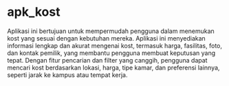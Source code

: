# apk_kost

Aplikasi ini bertujuan untuk mempermudah pengguna dalam menemukan kost yang sesuai dengan kebutuhan mereka. Aplikasi ini menyediakan informasi lengkap dan akurat mengenai kost, termasuk harga, fasilitas, foto, dan kontak pemilik, yang membantu pengguna membuat keputusan yang tepat. Dengan fitur pencarian dan filter yang canggih, pengguna dapat mencari kost berdasarkan lokasi, harga, tipe kamar, dan preferensi lainnya, seperti jarak ke kampus atau tempat kerja.

